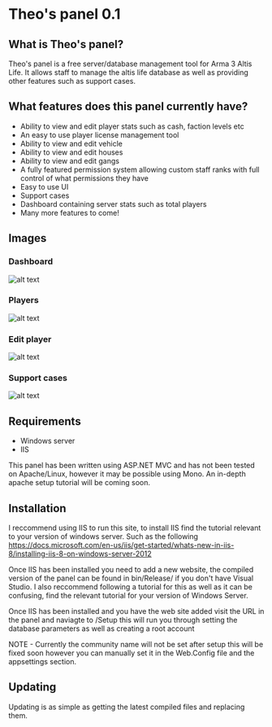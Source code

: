 # Theo's panel 0.1

## What is Theo's panel?

Theo's panel is a free server/database management tool for Arma 3 Altis Life. It allows staff to manage the altis life database as well as providing other features such as support cases.

## What features does this panel currently have?


* Ability to view and edit player stats such as cash, faction levels etc
* An easy to use player license management tool
* Ability to view and edit vehicle
* Ability to view and edit houses
* Ability to view and edit gangs
* A fully featured permission system allowing custom staff ranks with full control of what permissions they have
* Easy to use UI
* Support cases
* Dashboard containing server stats such as total players
* Many more features to come!

## Images

### Dashboard
![alt text](https://i.gyazo.com/0a041657ebf2067ec7430d26ed82932d.png)
### Players
![alt text](https://i.gyazo.com/f942c6a78f9043ba67a24fe8697cf572.png)
### Edit player
![alt text](https://i.gyazo.com/8979c613e52d95edd26448784b7b23b4.png)
### Support cases
![alt text](https://i.gyazo.com/77424bcf9f52826e2091d851ff28350d.png)

## Requirements

* Windows server
* IIS

This panel has been written using ASP.NET MVC and has not been tested on Apache/Linux, however it may be possible using Mono. An in-depth apache setup tutorial will be coming soon.

## Installation

I reccommend using IIS to run this site, to install IIS find the tutorial relevant to your version of windows server. Such as the following https://docs.microsoft.com/en-us/iis/get-started/whats-new-in-iis-8/installing-iis-8-on-windows-server-2012

Once IIS has been installed you need to add a new website, the compiled version of the panel can be found in bin/Release/ if you don't have Visual Studio. I also reccommend following a tutorial for this as well as it can be confusing, find the relevant tutorial for your version of Windows Server.

Once IIS has been installed and you have the web site added visit the URL in the panel and naviagte to /Setup this will run you through setting the database parameters as well as creating a root account

NOTE - Currently the community name will not be set after setup this will be fixed soon however you can manually set it in the Web.Config file and the appsettings section.
## Updating

Updating is as simple as getting the latest compiled files and replacing them.
